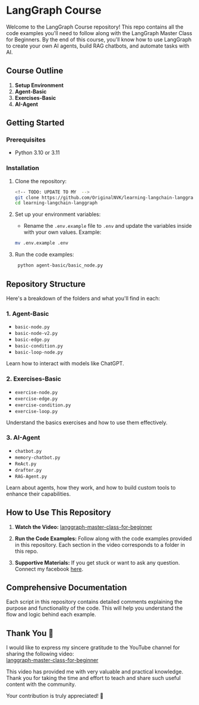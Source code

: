 # LangGraph Course

Welcome to the LangGraph Course repository! This repo contains all the code examples you'll need to follow along with the LangGraph Master Class for Beginners. By the end of this course, you'll know how to use LangGraph to create your own AI agents, build RAG chatbots, and automate tasks with AI.

## Course Outline

1. **Setup Environment**
2. **Agent-Basic**
3. **Exercises-Basic**
4. **AI-Agent**

## Getting Started

### Prerequisites

- Python 3.10 or 3.11

### Installation

1. Clone the repository:

   ```bash
   <!-- TODO: UPDATE TO MY  -->
   git clone https://github.com/OriginalNVK/learning-langchain-langgraph
   cd learning-langchain-langgraph
   ```

2. Set up your environment variables:

   - Rename the `.env.example` file to `.env` and update the variables inside with your own values. Example:

   ```bash
   mv .env.example .env
   ```

4. Run the code examples:

   ```bash
    python agent-basic/basic_node.py
   ```

## Repository Structure

Here's a breakdown of the folders and what you'll find in each:

### 1. Agent-Basic

- `basic-node.py`
- `basic-node-v2.py`
- `basic-edge.py`
- `basic-condition.py`
- `basic-loop-node.py`

Learn how to interact with models like ChatGPT.

### 2. Exercises-Basic

- `exercise-node.py`
- `exercise-edge.py`
- `exercise-condition.py`
- `exercise-loop.py`

Understand the basics exercises and how to use them effectively.

### 3. AI-Agent

- `chatbot.py`
- `memory-chatbot.py`
- `ReAct.py`
- `drafter.py`
- `RAG-Agent.py`

Learn about agents, how they work, and how to build custom tools to enhance their capabilities.

## How to Use This Repository

1. **Watch the Video:** [langgraph-master-class-for-beginner](https://www.youtube.com/watch?v=jGg_1h0qzaM&t=8960s)

2. **Run the Code Examples:** Follow along with the code examples provided in this repository. Each section in the video corresponds to a folder in this repo.

3. **Supportive Materials:** If you get stuck or want to ask any question. Connect my facebook [here](https://www.facebook.com/vankhanh.47.2004).

## Comprehensive Documentation

Each script in this repository contains detailed comments explaining the purpose and functionality of the code. This will help you understand the flow and logic behind each example.

## Thank You 🙏

I would like to express my sincere gratitude to the YouTube channel for sharing the following video:  
[langgraph-master-class-for-beginner](https://www.youtube.com/watch?v=jGg_1h0qzaM&t=8960s)

This video has provided me with very valuable and practical knowledge.  
Thank you for taking the time and effort to teach and share such useful content with the community.

Your contribution is truly appreciated! 🌟
